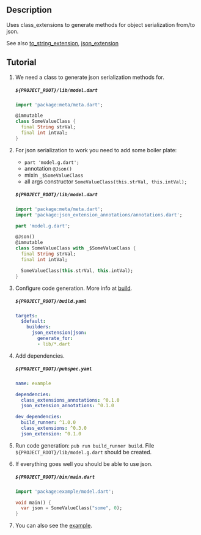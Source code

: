 Description
---
Uses class_extensions to generate methods for object serialization from/to json.

See also [to_string_extension](https://pub.dev/packages/to_string_extension), [json_extension](https://pub.dev/packages/json_extension)

Tutorial
---
1. We need a class to generate json serialization methods for.

    ##### `${PROJECT_ROOT}/lib/model.dart`
    ```dart
    import 'package:meta/meta.dart';
    
    @immutable
    class SomeValueClass {
      final String strVal;
      final int intVal;
    }
    ```

2. For json serialization to work you need to add some boiler plate:
    * `part 'model.g.dart';`
    * annotation `@Json()`
    * mixin `_$SomeValueClass`
    * all args constructor `SomeValueClass(this.strVal, this.intVal);`

    ##### `${PROJECT_ROOT}/lib/model.dart`
    ```dart
    import 'package:meta/meta.dart';
    import 'package:json_extension_annotations/annotations.dart';
    
    part 'model.g.dart';
    
    @Json()
    @immutable
    class SomeValueClass with _$SomeValueClass {
      final String strVal;
      final int intVal;
    
      SomeValueClass(this.strVal, this.intVal);
    }
    ```

3. Configure code generation. More info at [build](https://github.com/dart-lang/build).

    ##### `${PROJECT_ROOT}/build.yaml`
    ```yaml
    targets:
      $default:
        builders:
          json_extension|json:
            generate_for:
            - lib/*.dart
    ```
4. Add dependencies.

    ##### `${PROJECT_ROOT}/pubspec.yaml`
    ```yaml
    name: example

    dependencies:
      class_extensions_annotations: ^0.1.0
      json_extension_annotations: ^0.1.0

    dev_dependencies:
      build_runner: ^1.0.0
      class_extensions: ^0.3.0
      json_extension: ^0.1.0
    ```

5. Run code generation: `pub run build_runner build`. File `${PROJECT_ROOT}/lib/model.g.dart` should be created.

6. If everything goes well you should be able to use json.

    ##### `${PROJECT_ROOT}/bin/main.dart`
    ```dart
    import 'package:example/model.dart';
    
    void main() {
      var json = SomeValueClass("some", 0);
    }
    ```

7. You can also see the [example](https://github.com/svarzee/json_extension/tree/master/json_extension/example).
